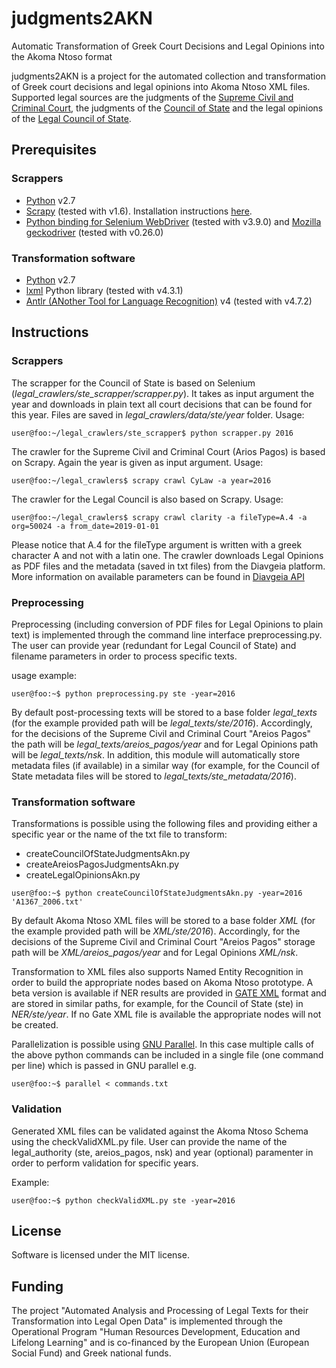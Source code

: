 # judgments2AKN
Automatic Transformation of Greek Court Decisions and Legal Opinions into the Akoma Ntoso format

judgments2AKN is a project for the automated collection and transformation of Greek court decisions and legal opinions into Akoma Ntoso XML files. Supported legal sources are the judgments of the [Supreme Civil and Criminal Court](http://www.areiospagos.gr/), the judgments of the [Council of State](http://www.adjustice.gr) and the legal opinions of the [Legal Council of State](http://www.adjustice.gr).

## Prerequisites

### Scrappers
- [Python](https://www.python.org/) v2.7
- [Scrapy](https://scrapy.org/) (tested with v1.6). Installation instructions [here](https://docs.scrapy.org/en/latest/intro/install.html).
- [Python binding for Selenium WebDriver](https://pypi.org/project/selenium/) (tested with v3.9.0) and [Mozilla geckodriver](https://github.com/mozilla/geckodriver/releases) (tested with v0.26.0)

### Transformation software
- [Python](https://www.python.org/) v2.7
- [lxml](https://lxml.de/) Python library (tested with v4.3.1)
- [Antlr (ANother Tool for Language Recognition)](https://www.antlr.org/) v4 (tested with v4.7.2)

## Instructions

### Scrappers
The scrapper for the Council of State is based on Selenium (*legal_crawlers/ste_scrapper/scrapper.py*). It takes as input argument the year and downloads in plain text all court decisions that can be found for this year. Files are saved in *legal_crawlers/data/ste/year* folder. Usage:

```console
user@foo:~/legal_crawlers/ste_scrapper$ python scrapper.py 2016
```

The crawler for the Supreme Civil and Criminal Court (Arios Pagos) is based on Scrapy. Again the year is given as input argument. Usage:

```console
user@foo:~/legal_crawlers$ scrapy crawl CyLaw -a year=2016
```

The crawler for the Legal Council is also based on Scrapy. Usage:

```console
user@foo:~/legal_crawlers$ scrapy crawl clarity -a fileType=Α.4 -a org=50024 -a from_date=2019-01-01
```

Please notice that Α.4 for the fileType argument is written with a greek character Α and not with a latin one. The crawler downloads Legal Opinions as PDF files and the metadata (saved in txt files) from the Diavgeia platform. More information on available parameters can be found in [Diavgeia API](https://diavgeia.gov.gr/api/help)

### Preprocessing
Preprocessing (including conversion of PDF files for Legal Opinions to plain text) is implemented through the command line interface preprocessing.py. The user can provide year (redundant for Legal Council of State) and filename parameters in order to process specific texts. 

usage example:

```console
user@foo:~$ python preprocessing.py ste -year=2016
```

By default post-processing texts will be stored to a base folder *legal_texts* (for the example provided path will be *legal_texts/ste/2016*). Accordingly, for the decisions of the Supreme Civil and Criminal Court "Areios Pagos" the path will be *legal_texts/areios_pagos/year* and for Legal Opinions path will be *legal_texts/nsk*. In addition, this module will automatically store metadata files (if available) in a similar way (for example, for the Council of State metadata files will be stored to *legal_texts/ste_metadata/2016*). 

### Transformation software
Transformations is possible using the following files and providing either a specific year or the name of the txt file to transform:
- createCouncilOfStateJudgmentsAkn.py
- createAreiosPagosJudgmentsAkn.py
- createLegalOpinionsAkn.py

```console
user@foo:~$ python createCouncilOfStateJudgmentsAkn.py -year=2016 'A1367_2006.txt'
```

By default Akoma Ntoso XML files will be stored to a base folder *XML* (for the example provided path will be *XML/ste/2016*). Accordingly, for the decisions of the Supreme Civil and Criminal Court "Areios Pagos" storage path will be *XML/areios_pagos/year* and for Legal Opinions *XML/nsk*.

Transformation to XML files also supports Named Entity Recognition in order to build the appropriate nodes based on Akoma Ntoso prototype. A beta version is available if NER results are provided in [GATE XML](https://gate.ac.uk/) format and are stored in similar paths, for example, for the Council of State (ste) in *NER/ste/year*.  If no Gate XML file is available the appropriate nodes will not be created.

Parallelization is possible using [GNU Parallel](https://www.gnu.org/software/parallel/). In this case multiple calls of the above python commands can be included in a single file (one command per line) which is passed in GNU parallel e.g.

```console
user@foo:~$ parallel < commands.txt
```

### Validation
Generated XML files can be validated against the Akoma Ntoso Schema using the checkValidXML.py file. User can provide the name of the legal_authority (ste, areios_pagos, nsk) and year (optional) paramenter in order to perform validation for specific years. 

Example:

```console
user@foo:~$ python checkValidXML.py ste -year=2016
```

## License
Software is licensed under the MIT license.

## Funding
The project "Automated Analysis and Processing of Legal Texts for their Transformation into Legal Open Data" is implemented through the Operational Program "Human Resources Development, Education and Lifelong Learning" and is co-financed by the European Union (European Social Fund) and Greek national funds.
